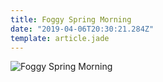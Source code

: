 ```yaml
---
title: Foggy Spring Morning
date: "2019-04-06T20:30:21.284Z"
template: article.jade
---
```


![Foggy Spring Morning](animation-2019-04-06_08-55-34.gif)

